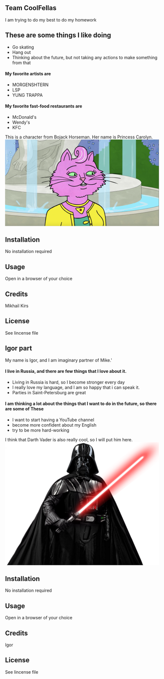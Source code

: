 ## Team CoolFellas
 I am trying to do my best to do my homework
## These are some things I like doing
- Go skating
- Hang out
- Thinking about the future, but not taking any actions to make something from that
#### My favorite artists are
- MORGENSHTERN
- LSP
- YUNG TRAPPA
#### My favorite fast-food restaurants are
- McDonald's
- Wendy's
- KFC


This is a character from Bojack Horseman. Her name is Princess Carolyn.
![cat](images/cat.png)

## Installation
No installation required
## Usage
Open in a browser of your choice 
## Credits
Mikhail Kirs
## License 
See lincense file 

## Igor part
My name is Igor, and I am imaginary partner of Mike.'
#### I live in Russia, and there are few things that I love about it.
- Living in Russia is hard, so I become stronger every day
- I really love my language, and I am so happy that i can speak it.
- Parties in Saint-Petersburg are great
#### I am thinking a lot about the things that I want to do in the future, so there are some of These
- I want to start having a YouTube channel 
- become more confident about my English
- try to be more hard-working 

I think that Darth Vader is also really cool, so I will put him here. 
![DarthVader](images/DarthVader.png)

## Installation
No installation required
## Usage
Open in a browser of your choice 
## Credits
Igor
## License 
See lincense file 

